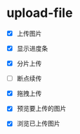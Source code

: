 # upload-file

- [x] 上传图片

- [x] 显示进度条

- [x] 分片上传

- [ ] 断点续传

- [x] 拖拽上传

- [x] 预览要上传的图片

- [x] 浏览已上传图片
